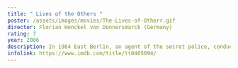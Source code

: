 ```yaml
---
title: " Lives of the Others "
poster: /assets/images/movies/The-Lives-of-Otherr.gif
director: Florian Henckel von Donnersmarck (Germany)
rating: 7
year: 2006
description: In 1984 East Berlin, an agent of the secret police, conducting surveillance on a writer and his lover, finds himself becoming increasingly absorbed by their lives.
infolink: https://www.imdb.com/title/tt0405094/
---
```

